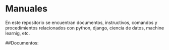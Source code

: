 # Manuales

En este repositorio se encuentran documentos, instructivos, comandos y procedimientos relacionados con python, django, ciencia de datos, machine learnig, etc.

##Documentos:


